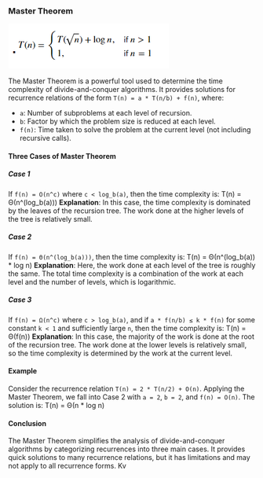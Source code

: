 ### Master Theorem
![image](Screenshot2.png)

The Master Theorem is a powerful tool used to determine the time complexity of divide-and-conquer algorithms. It provides solutions for recurrence relations of the form `T(n) = a * T(n/b) + f(n)`, where:

- `a`: Number of subproblems at each level of recursion.
- `b`: Factor by which the problem size is reduced at each level.
- `f(n)`: Time taken to solve the problem at the current level (not including recursive calls).

#### Three Cases of Master Theorem

##### Case 1
If `f(n) = O(n^c)` where `c < log_b(a)`, then the time complexity is:
T(n) = Θ(n^(log_b(a)))
**Explanation**: In this case, the time complexity is dominated by the leaves of the recursion tree. The work done at the higher levels of the tree is relatively small.

##### Case 2
If `f(n) = Θ(n^(log_b(a)))`, then the time complexity is:
T(n) = Θ(n^(log_b(a)) * log n)
**Explanation**: Here, the work done at each level of the tree is roughly the same. The total time complexity is a combination of the work at each level and the number of levels, which is logarithmic.

##### Case 3
If `f(n) = Ω(n^c)` where `c > log_b(a)`, and if `a * f(n/b) ≤ k * f(n)` for some constant `k < 1` and sufficiently large `n`, then the time complexity is:
T(n) = Θ(f(n))
**Explanation**: In this case, the majority of the work is done at the root of the recursion tree. The work done at the lower levels is relatively small, so the time complexity is determined by the work at the current level.

#### Example
Consider the recurrence relation `T(n) = 2 * T(n/2) + O(n)`. Applying the Master Theorem, we fall into Case 2 with `a = 2`, `b = 2`, and `f(n) = O(n)`. The solution is:
T(n) = Θ(n * log n)

#### Conclusion
The Master Theorem simplifies the analysis of divide-and-conquer algorithms by categorizing recurrences into three main cases. It provides quick solutions to many recurrence relations, but it has limitations and may not apply to all recurrence forms.
Kv
